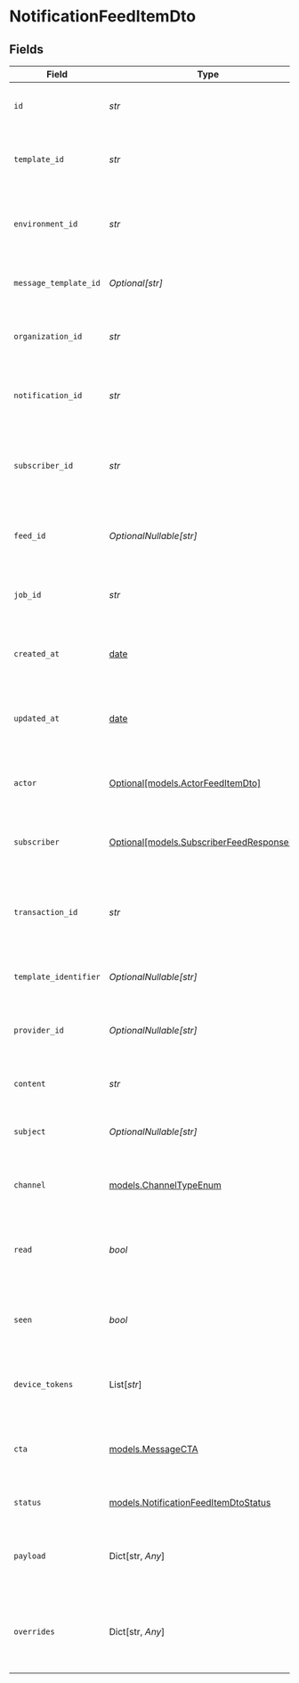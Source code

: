 # NotificationFeedItemDto


## Fields

| Field                                                                                | Type                                                                                 | Required                                                                             | Description                                                                          | Example                                                                              |
| ------------------------------------------------------------------------------------ | ------------------------------------------------------------------------------------ | ------------------------------------------------------------------------------------ | ------------------------------------------------------------------------------------ | ------------------------------------------------------------------------------------ |
| `id`                                                                                 | *str*                                                                                | :heavy_check_mark:                                                                   | Unique identifier for the notification.                                              | 615c1f2f9b0c5b001f8e4e3b                                                             |
| `template_id`                                                                        | *str*                                                                                | :heavy_check_mark:                                                                   | Identifier for the template used to generate the notification.                       | template_12345                                                                       |
| `environment_id`                                                                     | *str*                                                                                | :heavy_check_mark:                                                                   | Identifier for the environment where the notification is sent.                       | env_67890                                                                            |
| `message_template_id`                                                                | *Optional[str]*                                                                      | :heavy_minus_sign:                                                                   | Identifier for the message template used.                                            | message_template_54321                                                               |
| `organization_id`                                                                    | *str*                                                                                | :heavy_check_mark:                                                                   | Identifier for the organization sending the notification.                            | org_98765                                                                            |
| `notification_id`                                                                    | *str*                                                                                | :heavy_check_mark:                                                                   | Unique identifier for the notification instance.                                     | notification_123456                                                                  |
| `subscriber_id`                                                                      | *str*                                                                                | :heavy_check_mark:                                                                   | Unique identifier for the subscriber receiving the notification.                     | subscriber_112233                                                                    |
| `feed_id`                                                                            | *OptionalNullable[str]*                                                              | :heavy_minus_sign:                                                                   | Identifier for the feed associated with the notification.                            | feed_445566                                                                          |
| `job_id`                                                                             | *str*                                                                                | :heavy_check_mark:                                                                   | Identifier for the job that triggered the notification.                              | job_778899                                                                           |
| `created_at`                                                                         | [date](https://docs.python.org/3/library/datetime.html#date-objects)                 | :heavy_minus_sign:                                                                   | Timestamp indicating when the notification was created.                              | 2024-12-10T10:10:59.639Z                                                             |
| `updated_at`                                                                         | [date](https://docs.python.org/3/library/datetime.html#date-objects)                 | :heavy_minus_sign:                                                                   | Timestamp indicating when the notification was last updated.                         | 2024-12-10T10:10:59.639Z                                                             |
| `actor`                                                                              | [Optional[models.ActorFeedItemDto]](../models/actorfeeditemdto.md)                   | :heavy_minus_sign:                                                                   | Actor details related to the notification, if applicable.                            |                                                                                      |
| `subscriber`                                                                         | [Optional[models.SubscriberFeedResponseDto]](../models/subscriberfeedresponsedto.md) | :heavy_minus_sign:                                                                   | Subscriber details associated with this notification.                                |                                                                                      |
| `transaction_id`                                                                     | *str*                                                                                | :heavy_check_mark:                                                                   | Unique identifier for the transaction associated with the notification.              | transaction_123456                                                                   |
| `template_identifier`                                                                | *OptionalNullable[str]*                                                              | :heavy_minus_sign:                                                                   | Identifier for the template used, if applicable.                                     | template_abcdef                                                                      |
| `provider_id`                                                                        | *OptionalNullable[str]*                                                              | :heavy_minus_sign:                                                                   | Identifier for the provider that sends the notification.                             | provider_xyz                                                                         |
| `content`                                                                            | *str*                                                                                | :heavy_check_mark:                                                                   | The main content of the notification.                                                | This is a test notification content.                                                 |
| `subject`                                                                            | *OptionalNullable[str]*                                                              | :heavy_minus_sign:                                                                   | The subject line for email notifications, if applicable.                             | Test Notification Subject                                                            |
| `channel`                                                                            | [models.ChannelTypeEnum](../models/channeltypeenum.md)                               | :heavy_check_mark:                                                                   | Channel type through which the message is sent                                       |                                                                                      |
| `read`                                                                               | *bool*                                                                               | :heavy_check_mark:                                                                   | Indicates whether the notification has been read by the subscriber.                  | false                                                                                |
| `seen`                                                                               | *bool*                                                                               | :heavy_check_mark:                                                                   | Indicates whether the notification has been seen by the subscriber.                  | true                                                                                 |
| `device_tokens`                                                                      | List[*str*]                                                                          | :heavy_minus_sign:                                                                   | Device tokens for push notifications, if applicable.                                 | [<br/>"token1",<br/>"token2"<br/>]                                                   |
| `cta`                                                                                | [models.MessageCTA](../models/messagecta.md)                                         | :heavy_check_mark:                                                                   | Call-to-action information associated with the notification.                         |                                                                                      |
| `status`                                                                             | [models.NotificationFeedItemDtoStatus](../models/notificationfeeditemdtostatus.md)   | :heavy_check_mark:                                                                   | Current status of the notification.                                                  | sent                                                                                 |
| `payload`                                                                            | Dict[str, *Any*]                                                                     | :heavy_minus_sign:                                                                   | The payload that was used to send the notification trigger.                          | {<br/>"key": "value"<br/>}                                                           |
| `overrides`                                                                          | Dict[str, *Any*]                                                                     | :heavy_minus_sign:                                                                   | Provider-specific overrides used when triggering the notification.                   | {<br/>"overrideKey": "overrideValue"<br/>}                                           |